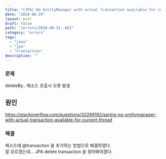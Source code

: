 ```yaml
---
title: "[JPA] No EntityManager with actual transaction available for current thread"
date: "2020-08-29"
layout: post
draft: false
path: "/errors/2020-08-31--001"
category: "errors"
tags:
  - "java"
  - "jpa"
  - "transaction"
description: ""
---
```


### 문제
deleteBy.. 메소드 호출시 오류 발생

## 원인  
https://stackoverflow.com/questions/32269192/spring-no-entitymanager-with-actual-transaction-available-for-current-thread

### 해결  
메소드에 @transaction 을 추가하는 방법으로 해결하였다.  
잘 모르겠는데... JPA delete transaction 을 찾아봐야겠다.


